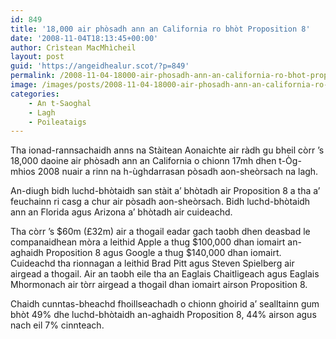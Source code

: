 ```yaml
---
id: 849
title: '18,000 air phòsadh ann an California ro bhòt Proposition 8'
date: '2008-11-04T18:13:45+00:00'
author: Crìstean MacMhìcheil
layout: post
guid: 'https://angeidhealur.scot/?p=849'
permalink: /2008-11-04-18000-air-phosadh-ann-an-california-ro-bhot-proposition-8/
image: /images/posts/2008-11-04-18000-air-phosadh-ann-an-california-ro-bhot-proposition-8.webp
categories:
    - An t-Saoghal
    - Lagh
    - Poileataigs
---
```


Tha ionad-rannsachaidh anns na Stàitean Aonaichte air ràdh gu bheil còrr ’s 18,000 daoine air phòsadh ann an California o chionn 17mh dhen t-Òg-mhios 2008 nuair a rinn na h-ùghdarrasan pòsadh aon-sheòrsach na lagh.

An-diugh bidh luchd-bhòtaidh san stàit a’ bhòtadh air Proposition 8 a tha a’ feuchainn ri casg a chur air pòsadh aon-sheòrsach. Bidh luchd-bhòtaidh ann an Florida agus Arizona a’ bhòtadh air cuideachd.

Tha còrr ’s $60m (£32m) air a thogail eadar gach taobh dhen deasbad le companaidhean mòra a leithid Apple a thug $100,000 dhan iomairt an-aghaidh Proposition 8 agus Google a thug $140,000 dhan iomairt. Cuideachd tha rionnagan a leithid Brad Pitt agus Steven Spielberg air airgead a thogail. Air an taobh eile tha an Eaglais Chaitligeach agus Eaglais Mhormonach air tòrr airgead a thogail dhan iomairt airson Proposition 8.

Chaidh cunntas-bheachd fhoillseachadh o chionn ghoirid a’ sealltainn gum bhòt 49% dhe luchd-bhòtaidh an-aghaidh Proposition 8, 44% airson agus nach eil 7% cinnteach.
